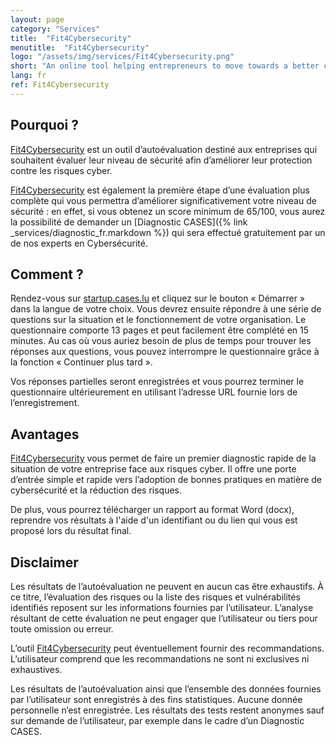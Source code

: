 ```yaml
---
layout: page
category: "Services"
title:  "Fit4Cybersecurity"
menutitle:  "Fit4Cybersecurity"
logo: "/assets/img/services/Fit4Cybersecurity.png"
short: "An online tool helping entrepreneurs to move towards a better cybersecurity strategy."
lang: fr
ref: Fit4Cybersecurity
---
```


## Pourquoi ?

[Fit4Cybersecurity](http://startup.cases.lu) est un outil d’autoévaluation destiné aux entreprises qui souhaitent évaluer leur niveau de sécurité afin d’améliorer leur protection contre les risques cyber.

[Fit4Cybersecurity](http://startup.cases.lu) est également la première étape d’une évaluation plus complète qui vous permettra d’améliorer significativement votre niveau de sécurité : en effet, si vous obtenez un score minimum de 65/100, vous aurez la possibilité de demander un [Diagnostic CASES]({% link _services/diagnostic_fr.markdown %}) qui sera effectué gratuitement par un de nos experts en Cybersécurité.

## Comment ?

Rendez-vous sur [startup.cases.lu](https://startup.cases.lu) et cliquez sur le bouton « Démarrer » dans la langue de votre choix. Vous devrez ensuite répondre à une série de questions sur la situation et le fonctionnement de votre organisation. Le questionnaire comporte 13 pages et peut facilement être complété en 15 minutes. Au cas où vous auriez besoin de plus de temps pour trouver les réponses aux questions, vous pouvez interrompre le questionnaire grâce à la fonction « Continuer plus tard ».

Vos réponses partielles seront enregistrées et vous pourrez terminer le questionnaire ultérieurement en utilisant l’adresse URL fournie lors de l’enregistrement.

## Avantages

[Fit4Cybersecurity](http://startup.cases.lu) vous permet de faire un premier diagnostic rapide de la situation de votre entreprise face aux risques cyber. Il offre une porte d’entrée simple et rapide vers l’adoption de bonnes pratiques en matière de cybersécurité et la réduction des risques.

De plus, vous pourrez télécharger un rapport au format Word (docx), reprendre vos résultats à l'aide d'un identifiant ou du lien qui vous est proposé lors du résultat final.

## Disclaimer

Les résultats de l’autoévaluation ne peuvent en aucun cas être exhaustifs. À ce titre, l’évaluation des risques ou la liste des risques et vulnérabilités identifiés reposent sur les informations fournies par l’utilisateur. L’analyse résultant de cette évaluation ne peut engager que l’utilisateur ou tiers pour toute omission ou erreur.

L’outil [Fit4Cybersecurity](http://startup.cases.lu) peut éventuellement fournir des recommandations. L’utilisateur comprend que les recommandations ne sont ni exclusives ni exhaustives.

Les résultats de l’autoévaluation ainsi que l’ensemble des données fournies par l’utilisateur sont enregistrés à des fins statistiques. Aucune donnée personnelle n’est enregistrée. Les résultats des tests restent anonymes  sauf sur demande de l’utilisateur, par exemple dans le cadre d’un Diagnostic CASES.

